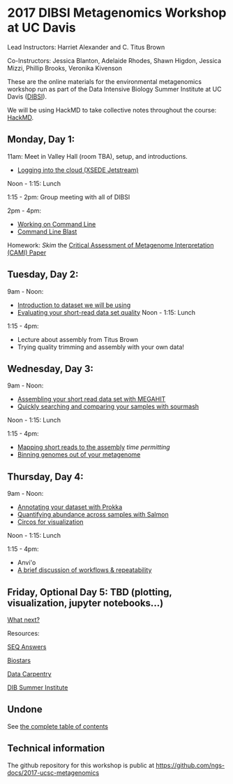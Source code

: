 # 2017 DIBSI Metagenomics Workshop at UC Davis

Lead Instructors: Harriet Alexander and C. Titus Brown

Co-Instructors: Jessica Blanton, Adelaide Rhodes, Shawn Higdon, Jessica Mizzi, Phillip Brooks, Veronika Kivenson  

These are the online materials for the environmental metagenomics workshop run as part of the Data Intensive Biology Summer Institute at UC Davis ([DIBSI](http://ivory.idyll.org/dibsi/)).

We will be using HackMD to take collective notes throughout the course:
[HackMD](https://hackmd.io/MzBmE4FYCMA4HYC08BMtSICwFMCGA2RWTfXRSABnAsxXAGNhJRcg).

## Monday, Day 1:
11am: Meet in Valley Hall (room TBA), setup, and introductions.
* [Logging into the cloud (XSEDE Jetstream)](jetstream/boot.html)

Noon - 1:15: Lunch

1:15 - 2pm: Group meeting with all of DIBSI

2pm - 4pm:
 * [Working on Command Line](command-line.html)
 * [Command Line Blast](running-command-line-blast.html)
 
Homework: *Skim* the [Critical Assessment of Metagenome Interpretation (CAMI) Paper](http://www.biorxiv.org/content/biorxiv/early/2017/01/09/099127.full.pdf)

## Tuesday, Day 2:
9am - Noon:
* [Introduction to dataset we will be using]()
* [Evaluating your short-read data set quality](quality.html)
Noon - 1:15: Lunch

1:15 - 4pm:
* Lecture about assembly from Titus Brown
* Trying quality trimming and assembly with your own data!

## Wednesday, Day 3:
9am - Noon:
* [Assembling your short read data set with MEGAHIT](assemble.html)
* [Quickly searching and comparing your samples with sourmash](sourmash.html) 

Noon - 1:15: Lunch

1:15 - 4pm:
* [Mapping short reads to the assembly](mapping.html) *time permitting* 
* [Binning genomes out of your metagenome](binning.html)

## Thursday, Day 4:
9am - Noon:
* [Annotating your dataset with Prokka](prokka_tutorial.html)
* [Quantifying abundance across samples with Salmon](salmon_tutorial.html)
* [Circos for visualization](circos_tutorial.html)

Noon - 1:15: Lunch

1:15 - 4pm:

* Anvi'o
* [A brief discussion of workflows & repeatability](workflows.html)


## Friday, Optional Day 5: TBD (plotting, visualization, jupyter notebooks...)

[What next?](whatnext.html)

Resources:

[SEQ Answers](http://seqanswers.com/)

[Biostars](https://www.biostars.org/)

[Data Carpentry](http://www.datacarpentry.org/)

[DIB Summer Institute](http://ivory.idyll.org/dibsi/)

## Undone

See [the complete table of contents](toc.html)

## Technical information

The github repository for this workshop is public at
https://github.com/ngs-docs/2017-ucsc-metagenomics
